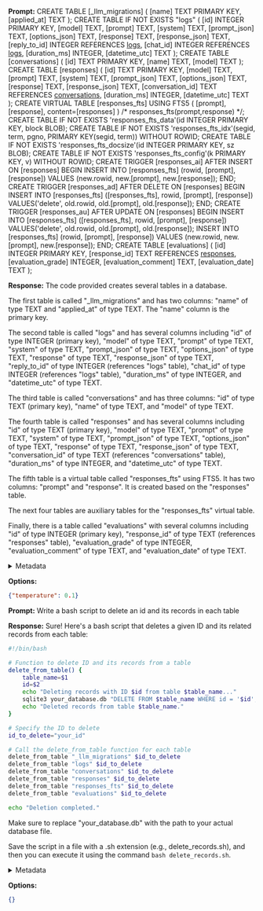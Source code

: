 **Prompt:**
CREATE TABLE [_llm_migrations] (
   [name] TEXT PRIMARY KEY,
   [applied_at] TEXT
);
CREATE TABLE IF NOT EXISTS "logs" (
   [id] INTEGER PRIMARY KEY,
   [model] TEXT,
   [prompt] TEXT,
   [system] TEXT,
   [prompt_json] TEXT,
   [options_json] TEXT,
   [response] TEXT,
   [response_json] TEXT,
   [reply_to_id] INTEGER REFERENCES [logs]([id]),
   [chat_id] INTEGER REFERENCES [logs]([id]),
   [duration_ms] INTEGER,
   [datetime_utc] TEXT
);
CREATE TABLE [conversations] (
   [id] TEXT PRIMARY KEY,
   [name] TEXT,
   [model] TEXT
);
CREATE TABLE [responses] (
   [id] TEXT PRIMARY KEY,
   [model] TEXT,
   [prompt] TEXT,
   [system] TEXT,
   [prompt_json] TEXT,
   [options_json] TEXT,
   [response] TEXT,
   [response_json] TEXT,
   [conversation_id] TEXT REFERENCES [conversations]([id]),
   [duration_ms] INTEGER,
   [datetime_utc] TEXT
);
CREATE VIRTUAL TABLE [responses_fts] USING FTS5 (
    [prompt], [response],
    content=[responses]
)
/* responses_fts(prompt,response) */;
CREATE TABLE IF NOT EXISTS 'responses_fts_data'(id INTEGER PRIMARY KEY, block BLOB);
CREATE TABLE IF NOT EXISTS 'responses_fts_idx'(segid, term, pgno, PRIMARY KEY(segid, term)) WITHOUT ROWID;
CREATE TABLE IF NOT EXISTS 'responses_fts_docsize'(id INTEGER PRIMARY KEY, sz BLOB);
CREATE TABLE IF NOT EXISTS 'responses_fts_config'(k PRIMARY KEY, v) WITHOUT ROWID;
CREATE TRIGGER [responses_ai] AFTER INSERT ON [responses] BEGIN
  INSERT INTO [responses_fts] (rowid, [prompt], [response]) VALUES (new.rowid, new.[prompt], new.[response]);
END;
CREATE TRIGGER [responses_ad] AFTER DELETE ON [responses] BEGIN
  INSERT INTO [responses_fts] ([responses_fts], rowid, [prompt], [response]) VALUES('delete', old.rowid, old.[prompt], old.[response]);
END;
CREATE TRIGGER [responses_au] AFTER UPDATE ON [responses] BEGIN
  INSERT INTO [responses_fts] ([responses_fts], rowid, [prompt], [response]) VALUES('delete', old.rowid, old.[prompt], old.[response]);
  INSERT INTO [responses_fts] (rowid, [prompt], [response]) VALUES (new.rowid, new.[prompt], new.[response]);
END;
CREATE TABLE [evaluations] ( [id] INTEGER PRIMARY KEY, [response_id] TEXT REFERENCES [responses]([id]), [evaluation_grade] INTEGER, [evaluation_comment] TEXT, [evaluation_date] TEXT );

**Response:**
The code provided creates several tables in a database. 

The first table is called "_llm_migrations" and has two columns: "name" of type TEXT and "applied_at" of type TEXT. The "name" column is the primary key.

The second table is called "logs" and has several columns including "id" of type INTEGER (primary key), "model" of type TEXT, "prompt" of type TEXT, "system" of type TEXT, "prompt_json" of type TEXT, "options_json" of type TEXT, "response" of type TEXT, "response_json" of type TEXT, "reply_to_id" of type INTEGER (references "logs" table), "chat_id" of type INTEGER (references "logs" table), "duration_ms" of type INTEGER, and "datetime_utc" of type TEXT.

The third table is called "conversations" and has three columns: "id" of type TEXT (primary key), "name" of type TEXT, and "model" of type TEXT.

The fourth table is called "responses" and has several columns including "id" of type TEXT (primary key), "model" of type TEXT, "prompt" of type TEXT, "system" of type TEXT, "prompt_json" of type TEXT, "options_json" of type TEXT, "response" of type TEXT, "response_json" of type TEXT, "conversation_id" of type TEXT (references "conversations" table), "duration_ms" of type INTEGER, and "datetime_utc" of type TEXT.

The fifth table is a virtual table called "responses_fts" using FTS5. It has two columns: "prompt" and "response". It is created based on the "responses" table.

The next four tables are auxiliary tables for the "responses_fts" virtual table.

Finally, there is a table called "evaluations" with several columns including "id" of type INTEGER (primary key), "response_id" of type TEXT (references "responses" table), "evaluation_grade" of type INTEGER, "evaluation_comment" of type TEXT, and "evaluation_date" of type TEXT.

<details><summary>Metadata</summary>

- Duration: 33201 ms
- Datetime: 2023-10-26T11:50:14.326173
- Model: gpt-3.5-turbo-0613

</details>

**Options:**
```json
{"temperature": 0.1}
```

**Prompt:**
Write a bash script to delete an id and its records in each table

**Response:**
Sure! Here's a bash script that deletes a given ID and its related records from each table:

```bash
#!/bin/bash

# Function to delete ID and its records from a table
delete_from_table() {
    table_name=$1
    id=$2
    echo "Deleting records with ID $id from table $table_name..."
    sqlite3 your_database.db "DELETE FROM $table_name WHERE id = '$id';"
    echo "Deleted records from table $table_name."
}

# Specify the ID to delete
id_to_delete="your_id"

# Call the delete_from_table function for each table
delete_from_table "_llm_migrations" $id_to_delete
delete_from_table "logs" $id_to_delete
delete_from_table "conversations" $id_to_delete
delete_from_table "responses" $id_to_delete
delete_from_table "responses_fts" $id_to_delete
delete_from_table "evaluations" $id_to_delete

echo "Deletion completed."
```

Make sure to replace "your_database.db" with the path to your actual database file.

Save the script in a file with a .sh extension (e.g., delete_records.sh), and then you can execute it using the command `bash delete_records.sh`.

<details><summary>Metadata</summary>

- Duration: 19600 ms
- Datetime: 2023-10-26T11:51:47.811318
- Model: gpt-3.5-turbo-0613

</details>

**Options:**
```json
{}
```

